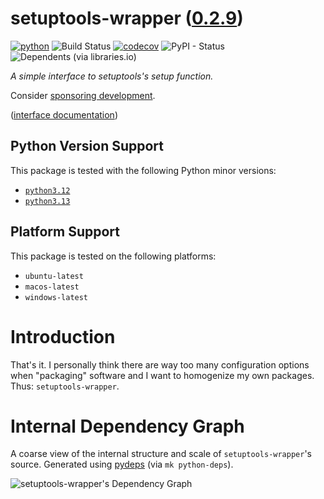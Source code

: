 <!--
    =====================================
    generator=datazen
    version=3.2.3
    hash=7bb1ed667183f1eb08f63838c7d1c3c3
    =====================================
-->

# setuptools-wrapper ([0.2.9](https://pypi.org/project/setuptools-wrapper/))

[![python](https://img.shields.io/pypi/pyversions/setuptools-wrapper.svg)](https://pypi.org/project/setuptools-wrapper/)
![Build Status](https://github.com/libre-embedded/setuptools-wrapper/workflows/Python%20Package/badge.svg)
[![codecov](https://codecov.io/gh/libre-embedded/setuptools-wrapper/branch/master/graphs/badge.svg?branch=master)](https://codecov.io/github/libre-embedded/setuptools-wrapper)
![PyPI - Status](https://img.shields.io/pypi/status/setuptools-wrapper)
![Dependents (via libraries.io)](https://img.shields.io/librariesio/dependents/pypi/setuptools-wrapper)

*A simple interface to setuptools's setup function.*

Consider [sponsoring development](https://github.com/sponsors/libre-embedded).

([interface documentation](https://libre-embedded.github.io/python/setuptools-wrapper))

## Python Version Support

This package is tested with the following Python minor versions:

* [`python3.12`](https://docs.python.org/3.12/)
* [`python3.13`](https://docs.python.org/3.13/)

## Platform Support

This package is tested on the following platforms:

* `ubuntu-latest`
* `macos-latest`
* `windows-latest`

# Introduction

That's it. I personally think there are way too many configuration options when
"packaging" software and I want to homogenize my own packages. Thus:
`setuptools-wrapper`.

# Internal Dependency Graph

A coarse view of the internal structure and scale of
`setuptools-wrapper`'s source.
Generated using [pydeps](https://github.com/thebjorn/pydeps) (via
`mk python-deps`).

![setuptools-wrapper's Dependency Graph](im/pydeps.svg)

